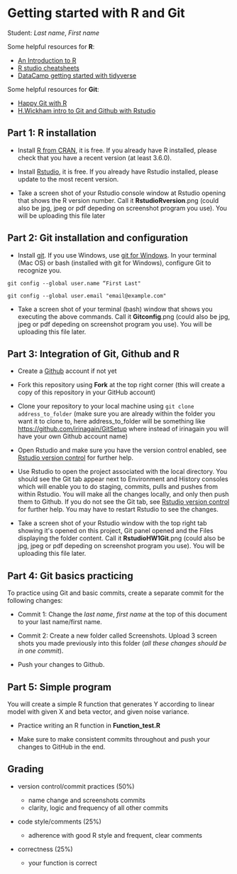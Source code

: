 # Getting started with R and Git

Student: *Last name*, *First name*

Some helpful resources for **R**:
  * [An Introduction to R](https://cran.r-project.org/doc/manuals/r-release/R-intro.pdf)
  * [R studio cheatsheets](https://rstudio.com/resources/cheatsheets/)
  * [DataCamp getting started with tidyverse](https://www.datacamp.com/community/tutorials/tidyverse-tutorial-r)

Some helpful resources for **Git**:

  * [Happy Git with R](https://happygitwithr.com)
  * [H.Wickham intro to Git and Github with Rstudio](http://r-pkgs.had.co.nz/git.html#git-rstudio)
  
  
## Part 1: R installation

* Install [R from CRAN](https://cran.r-project.org), it is free. If you already have R installed, please check that you have a recent version (at least 3.6.0).

* Install [Rstudio](https://www.rstudio.com/products/rstudio/#Desktop), it is free. If you already have Rstudio installed, please update to the most recent version.

* Take a screen shot of your Rstudio console window at Rstudio opening that shows the R version number. Call it **RstudioRversion**.png (could also be jpg, jpeg or pdf depeding on screenshot program you use). You will be uploading this file later


## Part 2: Git installation and configuration
* Install [git](https://git-scm.com). If you use Windows, use [git for Windows](https://gitforwindows.org). In your terminal (Mac OS) or bash (installed with git for Windows), configure Git to recognize you.

`git config --global user.name “First Last"`

`git config --global user.email "email@example.com"`

* Take a screen shot of your terminal (bash) window that shows you executing the above commands. Call it **Gitconfig**.png (could also be jpg, jpeg or pdf depeding on screenshot program you use). You will be uploading this file later.

## Part 3: Integration of Git, Github and R

* Create a [Github](https://github.com) account if not yet

* Fork this repository using **Fork** at the top right corner (this will create a copy of this repository in your GitHub account)

* Clone your repository to your local machine using
`git clone address_to_folder` (make sure you are already within the folder you want it to clone to, here address_to_folder will be something like https://github.com/irinagain/GitSetup where instead of irinagain you will have your own Github account name)

* Open Rstudio and make sure you have the version control enabled, see [Rstudio version control](https://support.rstudio.com/hc/en-us/articles/200532077?version=1.1.463&mode=desktop) for further help.

* Use Rstudio to open the project associated with the local directory. You should see the Git tab appear next to Environment and History consoles which will enable you to do staging, commits, pulls and pushes from within Rstudio. You will make all the changes locally, and only then push them to Github. If you do not see the Git tab, see [Rstudio version control](https://support.rstudio.com/hc/en-us/articles/200532077?version=1.1.463&mode=desktop) for further help. You may have to restart Rstudio to see the changes.

* Take a screen shot of your Rstudio window with the top right tab showing it's opened on this project, Git panel opened and the Files displaying the folder content.  Call it **RstudioHW1Git**.png (could also be jpg, jpeg or pdf depeding on screenshot program you use). You will be uploading this file later.

## Part 4: Git basics practicing

To practice using Git and basic commits, create a separate commit for the following changes:

* Commit 1: Change the *last name*, *first name* at the top of this document to your last name/first name.

* Commit 2: Create a new folder called Screenshots. Upload 3 screen shots you made previously into this folder (*all these changes should be in one commit*).

* Push your changes to Github.

## Part 5: Simple program

You will create a simple R function that generates Y according to linear model with given X and beta vector, and given noise variance.

* Practice writing an R function in **Function_test.R**

* Make sure to make consistent commits throughout and push your changes to GitHub in the end.

## Grading

* version control/commit practices (50%)
  - name change and screenshots commits 
  - clarity, logic and frequency of all other commits

* code style/comments (25%)
  - adherence with good R style and frequent, clear comments

* correctness (25%)
  - your function is correct


